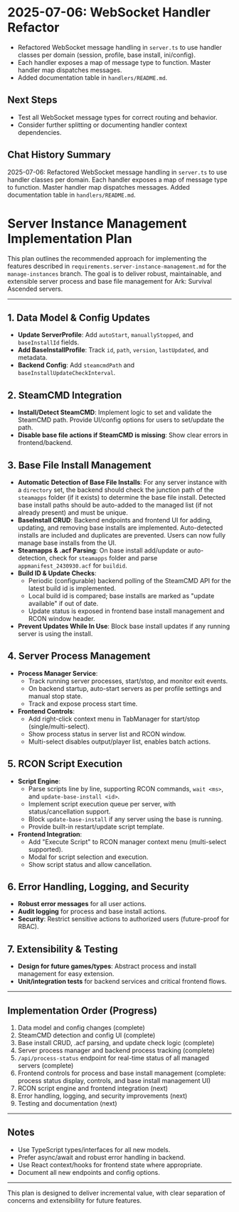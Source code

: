 # 2025-07-06: WebSocket Handler Refactor
- Refactored WebSocket message handling in `server.ts` to use handler classes per domain (session, profile, base install, ini/config).
- Each handler exposes a map of message type to function. Master handler map dispatches messages.
- Added documentation table in `handlers/README.md`.

## Next Steps
- Test all WebSocket message types for correct routing and behavior.
- Consider further splitting or documenting handler context dependencies.

## Chat History Summary
2025-07-06: Refactored WebSocket message handling in `server.ts` to use handler classes per domain. Each handler exposes a map of message type to function. Master handler map dispatches messages. Added documentation table in `handlers/README.md`.
# Server Instance Management Implementation Plan

This plan outlines the recommended approach for implementing the features described in `requirements.server-instance-management.md` for the `manage-instances` branch. The goal is to deliver robust, maintainable, and extensible server process and base file management for Ark: Survival Ascended servers.

---

## 1. Data Model & Config Updates
- **Update ServerProfile**: Add `autoStart`, `manuallyStopped`, and `baseInstallId` fields.
- **Add BaseInstallProfile**: Track `id`, `path`, `version`, `lastUpdated`, and metadata.
- **Backend Config**: Add `steamcmdPath` and `baseInstallUpdateCheckInterval`.

## 2. SteamCMD Integration
- **Install/Detect SteamCMD**: Implement logic to set and validate the SteamCMD path. Provide UI/config options for users to set/update the path.
- **Disable base file actions if SteamCMD is missing**: Show clear errors in frontend/backend.

## 3. Base File Install Management
- **Automatic Detection of Base File Installs**: For any server instance with a `directory` set, the backend should check the junction path of the `steamapps` folder (if it exists) to determine the base file install. Detected base install paths should be auto-added to the managed list (if not already present) and must be unique.
- **BaseInstall CRUD**: Backend endpoints and frontend UI for adding, updating, and removing base installs are implemented. Auto-detected installs are included and duplicates are prevented. Users can now fully manage base installs from the UI.
- **Steamapps & .acf Parsing**: On base install add/update or auto-detection, check for `steamapps` folder and parse `appmanifest_2430930.acf` for `buildid`.
- **Build ID & Update Checks**:
  - Periodic (configurable) backend polling of the SteamCMD API for the latest build id is implemented.
  - Local build id is compared; base installs are marked as "update available" if out of date.
  - Update status is exposed in frontend base install management and RCON window header.
- **Prevent Updates While In Use**: Block base install updates if any running server is using the install.

## 4. Server Process Management
- **Process Manager Service**:
  - Track running server processes, start/stop, and monitor exit events.
  - On backend startup, auto-start servers as per profile settings and manual stop state.
  - Track and expose process start time.
- **Frontend Controls**:
  - Add right-click context menu in TabManager for start/stop (single/multi-select).
  - Show process status in server list and RCON window.
  - Multi-select disables output/player list, enables batch actions.

## 5. RCON Script Execution
- **Script Engine**:
  - Parse scripts line by line, supporting RCON commands, `wait <ms>`, and `update-base-install <id>`.
  - Implement script execution queue per server, with status/cancellation support.
  - Block `update-base-install` if any server using the base is running.
  - Provide built-in restart/update script template.
- **Frontend Integration**:
  - Add "Execute Script" to RCON manager context menu (multi-select supported).
  - Modal for script selection and execution.
  - Show script status and allow cancellation.

## 6. Error Handling, Logging, and Security
- **Robust error messages** for all user actions.
- **Audit logging** for process and base install actions.
- **Security**: Restrict sensitive actions to authorized users (future-proof for RBAC).

## 7. Extensibility & Testing
- **Design for future games/types**: Abstract process and install management for easy extension.
- **Unit/integration tests** for backend services and critical frontend flows.

---

## Implementation Order (Progress)
1. Data model and config changes (complete)
2. SteamCMD detection and config UI (complete)
3. Base install CRUD, .acf parsing, and update check logic (complete)
4. Server process manager and backend process tracking (complete)
5. `/api/process-status` endpoint for real-time status of all managed servers (complete)
6. Frontend controls for process and base install management (complete: process status display, controls, and base install management UI)
7. RCON script engine and frontend integration (next)
8. Error handling, logging, and security improvements (next)
9. Testing and documentation (next)

---

## Notes
- Use TypeScript types/interfaces for all new models.
- Prefer async/await and robust error handling in backend.
- Use React context/hooks for frontend state where appropriate.
- Document all new endpoints and config options.

---

This plan is designed to deliver incremental value, with clear separation of concerns and extensibility for future features.
